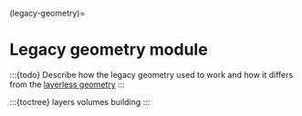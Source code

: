 (legacy-geometry)=
# Legacy geometry module


:::{todo} 
Describe how the legacy geometry used to work and how it differs from the [layerless geometry](#layerless-geometry)
:::

:::{toctree}
layers
volumes
building
:::
